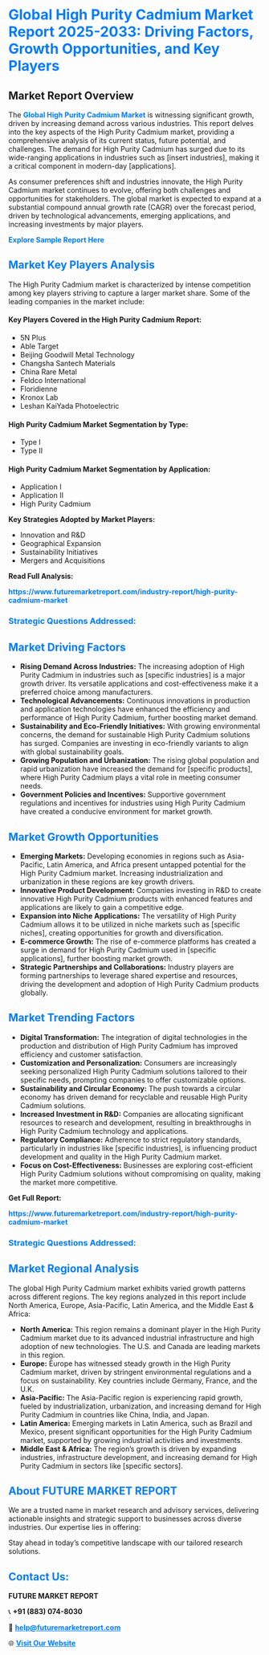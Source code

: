 <h1 style="color: #007BFF;">Global High Purity Cadmium Market Report 2025-2033: Driving Factors, Growth Opportunities, and Key Players</h1>

<section id="overview">
<h2>Market Report Overview</h2>
<p>The <a href="https://www.futuremarketreport.com/industry-report/high-purity-cadmium-market" style="color: #007BFF; text-decoration: none;"><strong>Global High Purity Cadmium Market</strong></a> is witnessing significant growth, driven by increasing demand across various industries. This report delves into the key aspects of the High Purity Cadmium market, providing a comprehensive analysis of its current status, future potential, and challenges. The demand for High Purity Cadmium has surged due to its wide-ranging applications in industries such as [insert industries], making it a critical component in modern-day [applications].</p>
<p>As consumer preferences shift and industries innovate, the High Purity Cadmium market continues to evolve, offering both challenges and opportunities for stakeholders. The global market is expected to expand at a substantial compound annual growth rate (CAGR) over the forecast period, driven by technological advancements, emerging applications, and increasing investments by major players.</p>
</section>

<section id="overview">
<p><a href="https://www.futuremarketreport.com/request-sample/reportId=116419" style="color: #007BFF; text-decoration: none;"><strong>Explore Sample Report Here</strong></a></p>
</section>

<section id="key-players">
<h2 style="color: #007BFF;">Market Key Players Analysis</h2>
<p>The High Purity Cadmium market is characterized by intense competition among key players striving to capture a larger market share. Some of the leading companies in the market include:</p>
<h4>Key Players Covered in the High Purity Cadmium Report:</h4>
<ul><li>5N Plus</li><li>Able Target</li><li>Beijing Goodwill Metal Technology</li><li>Changsha Santech Materials</li><li>China Rare Metal</li><li>Feldco International</li><li>Floridienne</li><li>Kronox Lab</li><li>Leshan KaiYada Photoelectric</li></ul>
<h4>High Purity Cadmium Market Segmentation by Type:</h4>
<ul><li>Type I</li><li>Type II</li></ul>

<h4>High Purity Cadmium Market Segmentation by Application:</h4>
<ul><li>Application I</li><li>Application II</li><li>High Purity Cadmium</li></ul>
<p><strong>Key Strategies Adopted by Market Players:</strong></p>
<ul>
<li>Innovation and R&D</li>
<li>Geographical Expansion</li>
<li>Sustainability Initiatives</li>
<li>Mergers and Acquisitions</li>
</ul>
</section>

<section>
<p><strong>Read Full Analysis: </strong></p><a href="https://www.futuremarketreport.com/industry-report/high-purity-cadmium-market" style="color: #007BFF; text-decoration: none;"><strong>https://www.futuremarketreport.com/industry-report/high-purity-cadmium-market</strong></a>
<h3 style="color: #007BFF;">Strategic Questions Addressed:</h3>
</section>

<section id="driving-factors">
<h2 style="color: #007BFF;">Market Driving Factors</h2>
<ul>
<li><strong>Rising Demand Across Industries:</strong> The increasing adoption of High Purity Cadmium in industries such as [specific industries] is a major growth driver. Its versatile applications and cost-effectiveness make it a preferred choice among manufacturers.</li>
<li><strong>Technological Advancements:</strong> Continuous innovations in production and application technologies have enhanced the efficiency and performance of High Purity Cadmium, further boosting market demand.</li>
<li><strong>Sustainability and Eco-Friendly Initiatives:</strong> With growing environmental concerns, the demand for sustainable High Purity Cadmium solutions has surged. Companies are investing in eco-friendly variants to align with global sustainability goals.</li>
<li><strong>Growing Population and Urbanization:</strong> The rising global population and rapid urbanization have increased the demand for [specific products], where High Purity Cadmium plays a vital role in meeting consumer needs.</li>
<li><strong>Government Policies and Incentives:</strong> Supportive government regulations and incentives for industries using High Purity Cadmium have created a conducive environment for market growth.</li>
</ul>
</section>

<section id="growth-opportunities">
<h2 style="color: #007BFF;">Market Growth Opportunities</h2>
<ul>
<li><strong>Emerging Markets:</strong> Developing economies in regions such as Asia-Pacific, Latin America, and Africa present untapped potential for the High Purity Cadmium market. Increasing industrialization and urbanization in these regions are key growth drivers.</li>
<li><strong>Innovative Product Development:</strong> Companies investing in R&D to create innovative High Purity Cadmium products with enhanced features and applications are likely to gain a competitive edge.</li>
<li><strong>Expansion into Niche Applications:</strong> The versatility of High Purity Cadmium allows it to be utilized in niche markets such as [specific niches], creating opportunities for growth and diversification.</li>
<li><strong>E-commerce Growth:</strong> The rise of e-commerce platforms has created a surge in demand for High Purity Cadmium used in [specific applications], further boosting market growth.</li>
<li><strong>Strategic Partnerships and Collaborations:</strong> Industry players are forming partnerships to leverage shared expertise and resources, driving the development and adoption of High Purity Cadmium products globally.</li>
</ul>
</section>

<section id="trending-factors">
<h2 style="color: #007BFF;">Market Trending Factors</h2>
<ul>
<li><strong>Digital Transformation:</strong> The integration of digital technologies in the production and distribution of High Purity Cadmium has improved efficiency and customer satisfaction.</li>
<li><strong>Customization and Personalization:</strong> Consumers are increasingly seeking personalized High Purity Cadmium solutions tailored to their specific needs, prompting companies to offer customizable options.</li>
<li><strong>Sustainability and Circular Economy:</strong> The push towards a circular economy has driven demand for recyclable and reusable High Purity Cadmium solutions.</li>
<li><strong>Increased Investment in R&D:</strong> Companies are allocating significant resources to research and development, resulting in breakthroughs in High Purity Cadmium technology and applications.</li>
<li><strong>Regulatory Compliance:</strong> Adherence to strict regulatory standards, particularly in industries like [specific industries], is influencing product development and quality in the High Purity Cadmium market.</li>
<li><strong>Focus on Cost-Effectiveness:</strong> Businesses are exploring cost-efficient High Purity Cadmium solutions without compromising on quality, making the market more competitive.</li>
</ul>
</section>

<section>
<p><strong>Get Full Report: </strong></p><a href="https://www.futuremarketreport.com/industry-report/high-purity-cadmium-market" style="color: #007BFF; text-decoration: none;"><strong>https://www.futuremarketreport.com/industry-report/high-purity-cadmium-market</strong></a>
<h3 style="color: #007BFF;">Strategic Questions Addressed:</h3>
</section>


<section id="regional-analysis">
<h2 style="color: #007BFF;">Market Regional Analysis</h2>
<p>The global High Purity Cadmium market exhibits varied growth patterns across different regions. The key regions analyzed in this report include North America, Europe, Asia-Pacific, Latin America, and the Middle East & Africa:</p>
<ul>
<li><strong>North America:</strong> This region remains a dominant player in the High Purity Cadmium market due to its advanced industrial infrastructure and high adoption of new technologies. The U.S. and Canada are leading markets in this region.</li>
<li><strong>Europe:</strong> Europe has witnessed steady growth in the High Purity Cadmium market, driven by stringent environmental regulations and a focus on sustainability. Key countries include Germany, France, and the U.K.</li>
<li><strong>Asia-Pacific:</strong> The Asia-Pacific region is experiencing rapid growth, fueled by industrialization, urbanization, and increasing demand for High Purity Cadmium in countries like China, India, and Japan.</li>
<li><strong>Latin America:</strong> Emerging markets in Latin America, such as Brazil and Mexico, present significant opportunities for the High Purity Cadmium market, supported by growing industrial activities and investments.</li>
<li><strong>Middle East & Africa:</strong> The region’s growth is driven by expanding industries, infrastructure development, and increasing demand for High Purity Cadmium in sectors like [specific sectors].</li>
</ul>
</section>

<footer>
<h2 style="color: #007BFF;">About FUTURE MARKET REPORT</h2>
<p>We are a trusted name in market research and advisory services, delivering actionable insights and strategic support to businesses across diverse industries. Our expertise lies in offering:</p>

<p>Stay ahead in today’s competitive landscape with our tailored research solutions.</p>

<h2 style="color: #007BFF;">Contact Us:</h2>
<p><strong>FUTURE MARKET REPORT</strong></p>
<p>📞 <strong>+91 (883) 074-8030</strong></p>
<p>📧 <strong><a href="mailto:help@futuremarketreport.com" style="color: #007BFF;">help@futuremarketreport.com</a></strong></p>
<p>🌐 <strong><a href="https://www.futuremarketreport.com/" style="color: #007BFF;">Visit Our Website</a></strong></p>
</footer>